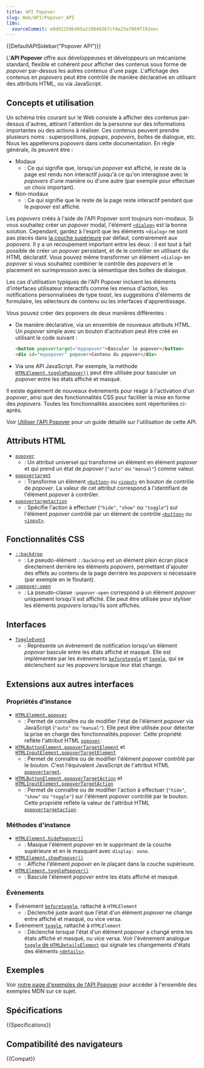 ```yaml
---
title: API Popover
slug: Web/API/Popover_API
l10n:
  sourceCommit: e0d92259b485a219840367cf4e23a7069f192eec
---
```


{{DefaultAPISidebar("Popover API")}}

L'**API Popover** offre aux développeuses et développeurs un mécanisme standard, flexible et cohérent pour afficher des contenus sous forme de <i lang="en">popover</i> par-dessus les autres contenus d'une page. L'affichage des contenus en <i lang="en">popovers</i> peut être contrôlé de manière déclarative en utilisant des attributs HTML, ou via JavaScript.

## Concepts et utilisation

Un schéma très courant sur le Web consiste à afficher des contenus par-dessus d'autres, attirant l'attention de la personne sur des informations importantes ou des actions à réaliser. Ces contenus peuvent prendre plusieurs noms&nbsp;: superpositions, <i lang="en">popups</i>, <i lang="en">popovers</i>, boîtes de dialogue, etc. Nous les appellerons <i lang="en">popovers</i> dans cette documentation. En règle générale, ils peuvent être&nbsp;:

- Modaux
  - : Ce qui signifie que, lorsqu'un <i lang="en">popover</i> est affiché, le reste de la page est rendu non interactif jusqu'à ce qu'on interagisse avec le <i lang="en">popovers</i> d'une manière ou d'une autre (par exemple pour effectuer un choix important).
- Non-modaux
  - : Ce qui signifie que le reste de la page reste interactif pendant que le <i lang="en">popover</i> est affiché.

Les <i lang="en">popovers</i> créés à l'aide de l'API Popover sont toujours non-modaux. Si vous souhaitez créer un <i lang="en">popover</i> modal, l'élément [`<dialog>`](/fr/docs/Web/HTML/Reference/Elements/dialog) est la bonne solution. Cependant, gardez à l'esprit que les éléments `<dialog>` ne sont pas placés dans [la couche supérieure](/fr/docs/Glossary/Top_layer) par défaut, contrairement aux <i lang="en">popovers</i>. Il y a un recoupement important entre les deux&nbsp;: il est tout à fait possible de créer un <i lang="en">popover</i> persistant, et de le contrôler en utilisant du HTML déclaratif. Vous pouvez même transformer un élément `<dialog>` en <i lang="en">popover</i> si vous souhaitez combiner le contrôle des <i lang="en">popovers</i> et le placement en surimpression avec la sémantique des boîtes de dialogue.

Les cas d'utilisation typiques de l'API Popover incluent les éléments d'interfaces utilisateur interactifs comme les menus d'action, les notifications personnalisées de type <i lang="en">toast</i>, les suggestions d'éléments de formulaire, les sélecteurs de contenu ou les interfaces d'apprentissage.

Vous pouvez créer des popovers de deux manières différentes&nbsp;:

- De manière déclarative, via un ensemble de nouveaux attributs HTML. Un <i lang="en">popover</i> simple avec un bouton d'activation peut être créé en utilisant le code suivant&nbsp;:

  ```html
  <button popovertarget="mypopover">Basculer le popover</button>
  <div id="mypopover" popover>Contenu du popover</div>
  ```

- Via une API JavaScript. Par exemple, la méthode [`HTMLElement.togglePopover()`](/fr/docs/Web/API/HTMLElement/togglePopover) peut être utilisée pour basculer un <i lang="en">popover</i> entre les états affiché et masqué.

Il existe également de nouveaux évènements pour réagir à l'activation d'un <i lang="en">popover</i>, ainsi que des fonctionnalités CSS pour faciliter la mise en forme des <i lang="en">popovers</i>. Toutes les fonctionnalités associées sont répertoriées ci-après.

Voir [Utiliser l'API Popover](/fr/docs/Web/API/Popover_API/Using) pour un guide détaillé sur l'utilisation de cette API.

## Attributs HTML

- [`popover`](/fr/docs/Web/HTML/Reference/Global_attributes/popover)
  - : Un attribut universel qui transforme un élément en élément <i lang="en">popover</i> et qui prend un état de <i lang="en">popover</i> (`"auto"` ou `"manual"`) comme valeur.
- [`popovertarget`](/fr/docs/Web/HTML/Reference/Elements/button#popovertarget)
  - : Transforme un élément [`<button>`](/fr/docs/Web/HTML/Reference/Elements/button) ou [`<input>`](/fr/docs/Web/HTML/Reference/Elements/input) en bouton de contrôle de <i lang="en">popover</i>. La valeur de cet attribut correspond à l'identifiant de l'élément <i lang="en">popover</i> à contrôler.
- [`popovertargetaction`](/fr/docs/Web/HTML/Reference/Elements/button#popovertargetaction)
  - : Spécifie l'action à effectuer (`"hide"`, `"show"` ou `"toggle"`) sur l'élément <i lang="en">popover</i> contrôlé par un élément de contrôle [`<button>`](/fr/docs/Web/HTML/Reference/Elements/button) ou [`<input>`](/fr/docs/Web/HTML/Reference/Elements/input).

## Fonctionnalités CSS

- [`::backdrop`](/fr/docs/Web/CSS/::backdrop)
  - : Le pseudo-élément `::backdrop` est un élément plein écran placé directement derrière les éléments <i lang="en">popovers</i>, permettant d'ajouter des effets au contenu de la page derrière les <i lang="en">popovers</i> si nécessaire (par exemple en le floutant).
- [`:popover-open`](/fr/docs/Web/CSS/:popover-open)
  - : La pseudo-classe `:popover-open` correspond à un élément <i lang="en">popover</i> uniquement lorsqu'il est affiché. Elle peut être utilisée pour styliser les éléments <i lang="en">popovers</i> lorsqu'ils sont affichés.

## Interfaces

- [`ToggleEvent`](/fr/docs/Web/API/ToggleEvent)
  - : Représente un évènement de notification lorsqu'un élément <i lang="en">popover</i> bascule entre les états affiché et masqué. Elle est implémentée par les évènements [`beforetoggle`](/fr/docs/Web/API/HTMLElement/beforetoggle_event) et [`toggle`](/fr/docs/Web/API/HTMLElement/toggle_event), qui se déclenchent sur les <i lang="en">popovers</i> lorsque leur état change.

## Extensions aux autres interfaces

### Propriétés d'instance

- [`HTMLElement.popover`](/fr/docs/Web/API/HTMLElement/popover)
  - : Permet de connaître ou de modifier l'état de l'élément <i lang="en">popover</i> via JavaScript (`"auto"` ou `"manual"`). Elle peut être utilisée pour détecter la prise en charge des fonctionnalités <i lang="en">popover</i>. Cette propriété reflète l'attribut HTML [`popover`](/fr/docs/Web/HTML/Reference/Global_attributes/popover).
- [`HTMLButtonElement.popoverTargetElement`](/fr/docs/Web/API/HTMLButtonElement/popoverTargetElement) et [`HTMLInputElement.popoverTargetElement`](/fr/docs/Web/API/HTMLInputElement/popoverTargetElement)
  - : Permet de connaître ou de modifier l'élément <i lang="en">popover</i> contrôlé par le bouton. C'est l'équivalent JavaScript de l'attribut HTML [`popovertarget`](/fr/docs/Web/HTML/Reference/Elements/button#popovertarget).
- [`HTMLButtonElement.popoverTargetAction`](/fr/docs/Web/API/HTMLButtonElement/popoverTargetAction) et [`HTMLInputElement.popoverTargetAction`](/fr/docs/Web/API/HTMLInputElement/popoverTargetAction)
  - : Permet de connaître ou de modifier l'action à effectuer (`"hide"`, `"show"` ou `"toggle"`) sur l'élément <i lang="en">popover</i> contrôlé par le bouton. Cette propriété reflète la valeur de l'attribut HTML [`popovertargetaction`](/fr/docs/Web/HTML/Reference/Elements/button#popovertargetaction).

### Méthodes d'instance

- [`HTMLElement.hidePopover()`](/fr/docs/Web/API/HTMLElement/hidePopover)
  - : Masque l'élément <i lang="en">popover</i> en le supprimant de la couche supérieure et en le masquant avec `display: none`.
- [`HTMLElement.showPopover()`](/fr/docs/Web/API/HTMLElement/showPopover)
  - : Affiche l'élément <i lang="en">popover</i> en le plaçant dans la couche supérieure.
- [`HTMLElement.togglePopover()`](/fr/docs/Web/API/HTMLElement/togglePopover)
  - : Bascule l'élément <i lang="en">popover</i> entre les états affiché et masqué.

### Évènements

- Évènement [`beforetoggle`](/fr/docs/Web/API/HTMLElement/beforetoggle_event), rattaché à `HTMLElement`
  - : Déclenché juste avant que l'état d'un élément <i lang="en">popover</i> ne change entre affiché et masqué, ou vice versa.
- Évènement [`toggle`](/fr/docs/Web/API/HTMLElement/toggle_event), rattaché à `HTMLElement`
  - : Déclenché lorsque l'état d'un élément <i lang="en">popover</i> a changé entre les états affiché et masqué, ou vice versa. Voir l'évènement analogue [`toggle` de `HTMLDetailsElement`](/fr/docs/Web/API/HTMLElement/toggle_event) qui signale les changements d'états des éléments [`<details>`](/fr/docs/Web/HTML/Reference/Elements/details).

## Exemples

Voir [notre page d'exemples de l'API Popover](https://mdn.github.io/dom-examples/popover-api/) pour accéder à l'ensemble des exemples MDN sur ce sujet.

## Spécifications

{{Specifications}}

## Compatibilité des navigateurs

{{Compat}}
